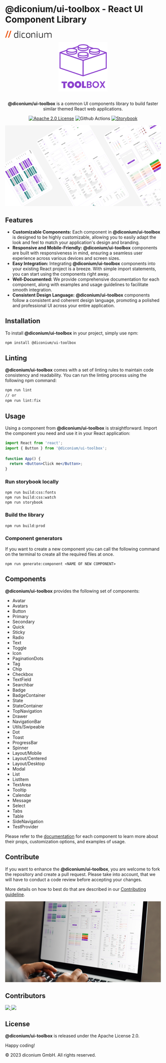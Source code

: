 # @diconium/ui-toolbox - React UI Component Library

<a href="https://diconium.com/" target="_blank">
    <img src=".github/diconium.png" width=150/>
</a>

<div align="center" style="margin-block: 10px;">
<a href="https://docs.toolbox.diconium.com/" target="_blank" style="display: flex; align-items:center; justify-content:center;">
        <img src=".github/logo.png" width=160/>
</a>
<br/>

<p><strong>@diconium/ui-toolbox</strong> is a common UI components library to build faster similar themed React web applications.</p>

[![Apache 2.0 License](https://img.shields.io/badge/License-Apache-2.svg)](https://choosealicense.com/licenses/apache-2.0/)
![Github Actions](https://github.com/diconium/ui-toolbox/actions/workflows/workflows.yaml/badge.svg)
[![Storybook](https://raw.githubusercontent.com/storybooks/brand/master/badge/badge-storybook.svg)](https://docs.toolbox.diconium.com/)

</div>

<a href="https://docs.toolbox.diconium.com/" target="_blank">
    <img src=".github/cover.png"/>
</a>

## Features

- **Customizable Components:** Each component in **@diconium/ui-toolbox** is designed to be highly customizable, allowing you to easily adapt the look and feel to match your application's design and branding.
- **Responsive and Mobile-Friendly:** **@diconium/ui-toolbox** components are built with responsiveness in mind, ensuring a seamless user experience across various devices and screen sizes.
- **Easy Integration:** Integrating **@diconium/ui-toolbox** components into your existing React project is a breeze. With simple import statements, you can start using the components right away.
- **Well-Documented:** We provide comprehensive documentation for each component, along with examples and usage guidelines to facilitate smooth integration.
- **Consistent Design Language:** **@diconium/ui-toolbox** components follow a consistent and coherent design language, promoting a polished and professional UI across your entire application.

## Installation

To install **@diconium/ui-toolbox** in your project, simply use npm:

```bash
npm install @diconium/ui-toolbox
```

## Linting

**@diconium/ui-toolbox** comes with a set of linting rules to maintain code consistency and readability. You can run the linting process using the following npm command:

```bash
npm run lint
// or
npm run lint:fix
```

## Usage

Using a component from **@diconium/ui-toolbox** is straightforward. Import the component you need and use it in your React application:

```jsx
import React from 'react';
import { Button } from '@diconium/ui-toolbox';

function App() {
  return <Button>Click me</Button>;
}
```

### Run storybook locally

```
npm run build:css:fonts
npm run build:css:watch
npm run storybook
```

### Build the library

```
npm run build:prod
```

### Component generators

If you want to create a new component you can call the following command on the terminal to create all the required files at once.

```
npm run generate:component <NAME OF NEW COMPONENT>
```

## Components

**@diconium/ui-toolbox** provides the following set of components:

- Avatar
- Avatars
- Button
- Primary
- Secondary
- Quick
- Sticky
- Radio
- Text
- Toggle
- Icon
- PaginationDots
- Tag
- Chip
- Checkbox
- TextField
- Searchbar
- Badge
- BadgeContainer
- State
- StateContainer
- TopNavigation
- Drawer
- NavigationBar
- Utils/Swipeable
- Dot
- Toast
- ProgressBar
- Spinner
- Layout/Mobile
- Layout/Centered
- Layout/Desktop
- Modal
- List
- ListItem
- TextArea
- Tooltip
- Calendar
- Message
- Select
- Tabs
- Table
- SideNavigation
- TestProvider

Please refer to the [documentation](https://docs.toolbox.diconium.com) for each component to learn more about their props, customization options, and examples of usage.

## Contribute

If you want to enhance the **@diconium/ui-toolbox**, you are welcome to fork the repository and create a pull request.
Please take into account, that we will have to conduct a code review before accepting your changes.

More details on how to best do that are described in our [Contributing guideline](https://github.com/DicoAuto/toolbox/blob/main/CONTRIBUTING.md).

<img src=".github/illustration.png"/>

## Contributors

<a href="https://github.com/robdembitel">
  <img src="https://github.com/robdembitel.png?size=50" style="height: 50px">
</a>
<a href="https://github.com/5041A">
  <img src="https://github.com/5041A.png?size=50">
</a>

## License

**@diconium/ui-toolbox** is released under the Apache License 2.0.

Happy coding!

© 2023 diconium GmbH. All rights reserved.
